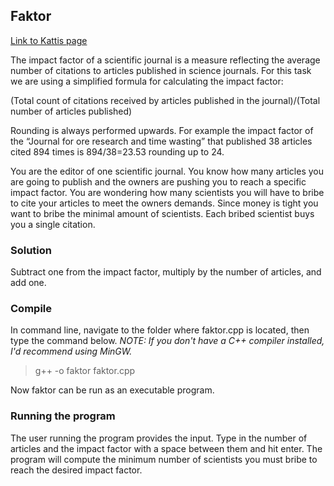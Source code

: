 ## Faktor

[Link to Kattis page](https://open.kattis.com/problems/faktor)

The impact factor of a scientific journal is a measure reflecting the average number of citations to articles published in science journals. For this task we are using a simplified formula for calculating the impact factor:

(Total count of citations received by articles published in the journal)/(Total number of articles published)

Rounding is always performed upwards. For example the impact factor of the “Journal for ore research and time wasting” that published 38 articles cited 894 times is 894/38=23.53 rounding up to 24.

You are the editor of one scientific journal. You know how many articles you are going to publish and the owners are pushing you to reach a specific impact factor. You are wondering how many scientists you will have to bribe to cite your articles to meet the owners demands. Since money is tight you want to bribe the minimal amount of scientists. Each bribed scientist buys you a single citation.

### Solution

Subtract one from the impact factor, multiply by the number of articles, and add one.

### Compile

In command line, navigate to the folder where faktor.cpp is located, then type the command below.
*NOTE: If you don't have a C++ compiler installed, I'd recommend using MinGW.*
 
> g++ -o faktor faktor.cpp

Now faktor can be run as an executable program.

### Running the program

The user running the program provides the input. Type in the number of articles and the impact factor with a space between them and hit enter. The program will compute the minimum number of scientists you must bribe to reach the desired impact factor.